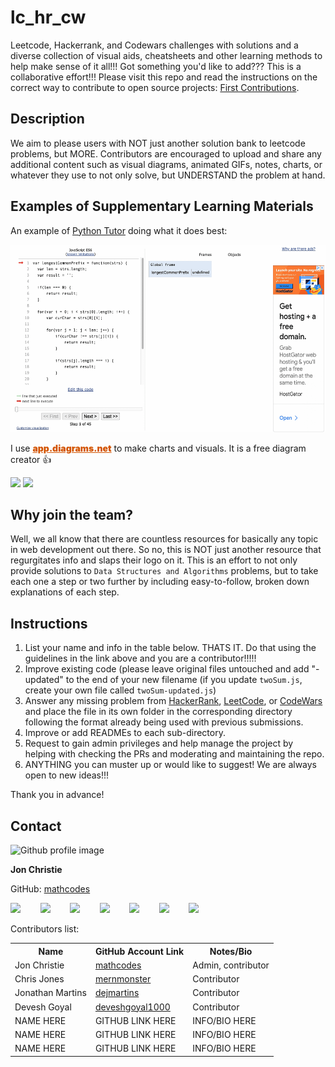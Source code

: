 # lc_hr_cw

Leetcode, Hackerrank, and Codewars challenges with solutions and a diverse collection of visual aids, cheatsheets and other learning methods to help make sense of it all!!! Got something you'd like to add??? This is a collaborative effort!!! Please visit this repo and read the instructions on the correct way to contribute to open source projects: [First Contributions](https://github.com/firstcontributions/first-contributions).

## Description

We aim to please users with NOT just another solution bank to leetcode problems, but MORE. Contributors are encouraged to upload and share any additional content such as visual diagrams, animated GIFs, notes, charts, or whatever they use to not only solve, but UNDERSTAND the problem at hand.

## Examples of Supplementary Learning Materials

An example of [Python Tutor](www.pythontutor.com) doing what it does best:

<img alt="longest common prefix" src="./LeetCode/0014.%20Longest%20Common%20Prefix/LongestCommonPrefixGif" height="300px;" />

I use <a href="https://app.diagrams.net/" style="color:#d35400; font-weight:900">app.diagrams.net</a> to make charts and visuals. It is a free diagram creator 👍

<img src="https://raw.githubusercontent.com/mathcodes/lc_hr_cw/main/LeetCode/0001.%20Two%20Sum/1.twoSum.png" height="200px"/> <img src="https://raw.githubusercontent.com/mathcodes/lc_hr_cw/main/LeetCode/0004.%20Median%20of%20Two%20Sorted%20Arrays/4.MedianOfTwoSortedArrays.drawio.png" height="200px"/>

## Why join the team?

Well, we all know that there are countless resources for basically any topic in web development out there. So no, this is NOT just another resource that regurgitates info and slaps their logo on it. This is an effort to not only provide solutions to `Data Structures and Algorithms` problems, but to take each one a step or two further by including easy-to-follow, broken down explanations of each step. 

## Instructions
1. List your name and info in the table below. THATS IT. Do that using the guidelines in the link above and you are a contributor!!!!!
2. Improve existing code (please leave original files untouched and add "-updated" to the end of your new filename (if you update `twoSum.js`, create your own file called `twoSum-updated.js`)
3. Answer any missing problem from [HackerRank](https://www.hackerrank.com/), [LeetCode](https://leetcode.com/problemset/all/), or [CodeWars](https://www.codewars.com/) and place the file in its own folder in the corresponding directory following the format already being used with previous submissions.
4. Improve or add READMEs to each sub-directory.
5. Request to gain admin privileges and help manage the project by helping with checking the PRs and moderating and maintaining the repo.
6. ANYTHING you can muster up or would like to suggest! We are always open to new ideas!!!

Thank you in advance!

## Contact

<img src="https://avatars0.githubusercontent.com/u/17928947?v=4" alt="Github profile image" width="80px" height="80px" />

**Jon Christie**

GitHub: [mathcodes](https://github.com/mathcodes)

[<code><img width="36px" src="https://img.icons8.com/color/48/000000/linkedin.png"/></code>](https://www.linkedin.com/jonchristie)       
[<code><img width="36" src="https://img.icons8.com/color/48/000000/twitter--v2.png"/></code>](https://twitter.com/jonpchristie)       
[<code><img width="36" src="https://img.icons8.com/color/48/000000/youtube-play.png"/></code>](https://www.youtube.com/channel/UC5GFnN-lv8Yuqc9O3b79k6g)       
[<code><img width="36" src="https://img.icons8.com/color/48/000000/facebook.png"/></code>](https://www.facebook.com/jonpchristie)       
[<code><img width="36" src="https://img.icons8.com/color/48/000000/instagram-new--v2.png"/></code>](https://www.instagram.com/fullstack11235)       
[<code><img width="36" src="https://img.icons8.com/color/48/000000/soundcloud.png"/></code>](https://soundcloud.com/jonchristie#/)       
[<code><img width="36" src="https://img.icons8.com/color/48/000000/spotify--v1.png"/></code>](https://open.spotify.com/artist/07S7aLfxH70VAX64g1WuFw?si=tlOj1OMBRLm-y4sY8Lox3Q)

Contributors list:

<table>
  <tr>
    <th>Name</th>
    <th>GitHub Account Link</th>
    <th>Notes/Bio</th>
  </tr>
  <tr>
    <td>Jon Christie</td>
    <td><a href="https://github.com/mathcodes">mathcodes</a></td>
    <td>Admin, contributor</td>
  </tr>
  <tr>
    <td>Chris Jones</td>
    <td><a href="https://github.com/mernmonster">mernmonster</a></td>
    <td>Contributor</td>
  </tr>
  <tr>
    <td>Jonathan Martins</td>
    <td><a href="https://github.com/dejmartins">dejmartins</a></td>
    <td>Contributor</td>
  </tr>
    <td>Devesh Goyal</td>
    <td><a href="https://github.com/deveshgoyal1000">deveshgoyal1000</a></td>
    <td>Contributor</td>
  </tr>
    <tr>
    <td>NAME HERE</td>
    <td>GITHUB LINK HERE</td>
    <td>INFO/BIO HERE</td>
  </tr>
    <tr>
    <td>NAME HERE</td>
    <td>GITHUB LINK HERE</td>
    <td>INFO/BIO HERE</td>
  </tr>
    <tr>
    <td>NAME HERE</td>
    <td>GITHUB LINK HERE</td>
    <td>INFO/BIO HERE</td>
  </tr>
</table>
